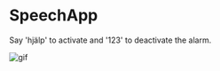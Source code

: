 # SpeechApp
Say 'hjälp' to activate and '123' to deactivate the alarm.

<img src="https://sebastianstrus.github.io/films/speech_film.gif" title="gif">
